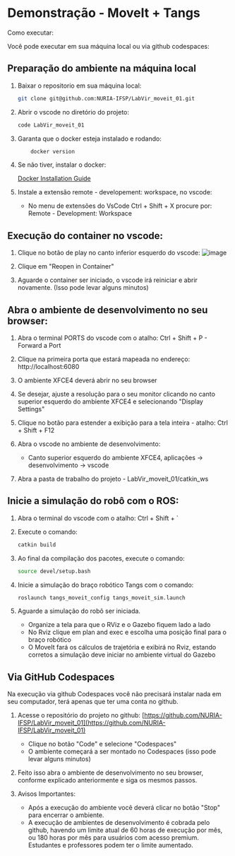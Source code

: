 # Demonstração - MoveIt + Tangs

Como executar:

Você pode executar em sua máquina local ou via github codespaces:

## Preparação do ambiente na máquina local

1. Baixar o repositorio em sua máquina local:

    ```bash
    git clone git@github.com:NURIA-IFSP/LabVir_moveit_01.git
    ```

2. Abrir o vscode no diretório do projeto:

    ```bash
    code LabVir_moveit_01
    ```

3. Garanta que o docker esteja instalado e rodando:

    ```bash
        docker version
    ```

4. Se não tiver, instalar o docker:

    [Docker Installation Guide](https://docs.docker.com/get-started/get-docker/)

5. Instale a extensão remote - developement: workspace, no vscode:

    - No menu de extensões do VsCode Ctrl + Shift + X procure por: Remote - Development: Workspace

## Execução do container no vscode:

1. Clique no botão de play no canto inferior esquerdo do vscode:
    ![image](https://user-images.githubusercontent.com/10620355/221400332-30592847-0224-491f-9347-138279a71770.png)

2. Clique em "Reopen in Container"

3. Aguarde o container ser iniciado, o vscode irá reiniciar e abrir novamente. (Isso pode levar alguns minutos)

## Abra o ambiente de desenvolvimento no seu browser:

1. Abra o terminal PORTS do vscode com o atalho: Ctrl + Shift + P - Forward a Port

2. Clique na primeira porta que estará mapeada no endereço:  http://localhost:6080 

3. O ambiente XFCE4 deverá abrir no seu browser

4. Se desejar, ajuste a resolução para o seu monitor clicando no canto superior esquerdo do ambiente XFCE4 e selecionando "Display Settings"

5. Clique no botão para estender a exibição para a tela inteira - atalho: Ctrl + Shift + F12

6. Abra o vscode no ambiente de desenvolvimento:
    - Canto superior esquerdo do ambiente XFCE4, aplicações -> desenvolvimento -> vscode

7. Abra a pasta de trabalho do projeto - LabVir_moveit_01/catkin_ws

## Inicie a simulação do robô com o ROS:

1. Abra o terminal do vscode com o atalho: Ctrl + Shift + `

2. Execute o comando:

    ```bash
    catkin build
    ```

3. Ao final da compilação dos pacotes, execute o comando:
    ```bash
    source devel/setup.bash
    ```

4. Inicie a simulação do braço robótico Tangs com o comando:
    ```bash
    roslaunch tangs_moveit_config tangs_moveit_sim.launch
    ```

5. Aguarde a simulação do robô ser iniciada.

    - Organize a tela para que o RViz e o Gazebo fiquem lado a lado
    - No Rviz clique em plan and exec e escolha uma posição final para o braço robótico
    - O MoveIt fará os cálculos de trajetória e exibirá no Rviz, estando corretos a simulação
      deve iniciar no ambiente virtual do Gazebo

## Via GitHub Codespaces

Na execução via github Codespaces você não precisará instalar nada em seu computador, terá apenas que ter uma conta no github.

1. Acesse o repositório do projeto no github:
    [https://github.com/NURIA-IFSP/LabVir_moveit_01](https://github.com/NURIA-IFSP/LabVir_moveit_01)
    - Clique no botão "Code" e selecione "Codespaces"
    - O ambiente começará a ser montado no Codespaces (isso pode levar alguns minutos)

2. Feito isso abra o ambiente de desenvolvimento no seu browser, conforme explicado anteriormente e siga os mesmos passos.

3. Avisos Importantes:
    - Após a execução do ambiente você deverá clicar no botão "Stop" para encerrar o ambiente.
    - A execução de ambientes de desenvolvimento é cobrada pelo github, havendo um limite atual de 60 horas de execução por mês, ou 180 horas por mês para usuários com acesso premium. Estudantes e professores podem ter o limite aumentado.